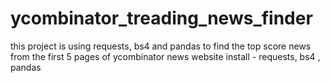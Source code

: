 # ycombinator_treading_news_finder
this project is using requests, bs4 and pandas to find the top score news from the first 5 pages of ycombinator news website
install - requests, bs4 , pandas
